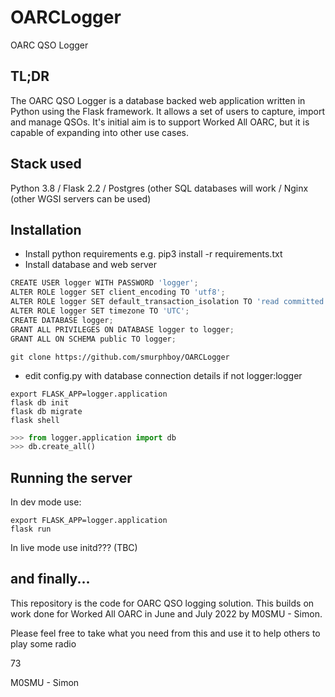 # OARCLogger

OARC QSO Logger

## TL;DR

The OARC QSO Logger is a database backed web application written in Python using the Flask framework. It allows a set of users to capture, import and manage QSOs. It's initial aim is to support Worked All OARC, but it is capable of expanding into other use cases.

## Stack used

Python 3.8 / Flask 2.2 / Postgres (other SQL databases will work / Nginx (other WGSI servers can be used)

## Installation

* Install python requirements e.g. pip3 install -r requirements.txt
* Install database and web server

```python
CREATE USER logger WITH PASSWORD 'logger';
ALTER ROLE logger SET client_encoding TO 'utf8';
ALTER ROLE logger SET default_transaction_isolation TO 'read committed';
ALTER ROLE logger SET timezone TO 'UTC';
CREATE DATABASE logger;
GRANT ALL PRIVILEGES ON DATABASE logger to logger;
GRANT ALL ON SCHEMA public TO logger;
```

```shell
git clone https://github.com/smurphboy/OARCLogger
```

* edit config.py with database connection details if not logger:logger

```shell
export FLASK_APP=logger.application
flask db init
flask db migrate
flask shell
```

```python
>>> from logger.application import db
>>> db.create_all()
```

## Running the server

In dev mode use:

```shell
export FLASK_APP=logger.application
flask run
```

In live mode use initd??? (TBC)

## and finally...

This repository is the code for OARC QSO logging solution. This builds on work done for Worked All OARC in June and July 2022 by M0SMU - Simon.

Please feel free to take what you need from this and use it to help others to play some radio

73

M0SMU - Simon
